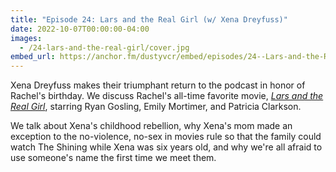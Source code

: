 ```yaml
---
title: "Episode 24: Lars and the Real Girl (w/ Xena Dreyfuss)"
date: 2022-10-07T00:00:00-04:00
images:
  - /24-lars-and-the-real-girl/cover.jpg
embed_url: https://anchor.fm/dustyvcr/embed/episodes/24--Lars-and-the-Real-Girl-w-Xena-Dreyfuss-e1orstr/a-a8l1q6q
---
```


Xena Dreyfuss makes their triumphant return to the podcast in honor of Rachel's birthday. We discuss Rachel's all-time favorite movie, [_Lars and the Real Girl_](https://www.imdb.com/title/tt0805564/), starring Ryan Gosling, Emily Mortimer, and Patricia Clarkson.

We talk about Xena's childhood rebellion, why Xena's mom made an exception to the no-violence, no-sex in movies rule so that the family could watch The Shining while Xena was six years old, and why we're all afraid to use someone's name the first time we meet them.
